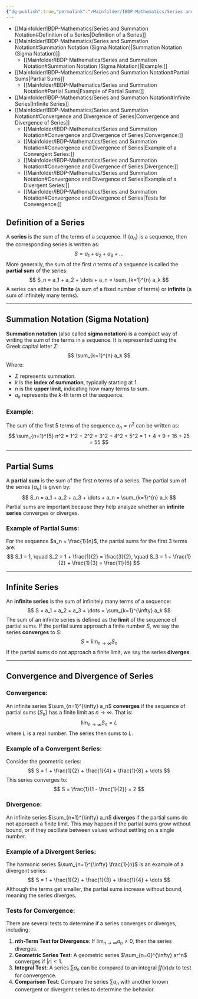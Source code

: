 ```yaml
---
{"dg-publish":true,"permalink":"/Mainfolder/IBDP-Mathematics/Series and Summation Notation/"}
---
```


- [[Mainfolder/IBDP-Mathematics/Series and Summation Notation#Definition of a Series\|Definition of a Series]]
- [[Mainfolder/IBDP-Mathematics/Series and Summation Notation#Summation Notation (Sigma Notation)\|Summation Notation (Sigma Notation)]]
	- [[Mainfolder/IBDP-Mathematics/Series and Summation Notation#Summation Notation (Sigma Notation)\|Example:]]
- [[Mainfolder/IBDP-Mathematics/Series and Summation Notation#Partial Sums\|Partial Sums]]
	- [[Mainfolder/IBDP-Mathematics/Series and Summation Notation#Partial Sums\|Example of Partial Sums:]]
- [[Mainfolder/IBDP-Mathematics/Series and Summation Notation#Infinite Series\|Infinite Series]]
- [[Mainfolder/IBDP-Mathematics/Series and Summation Notation#Convergence and Divergence of Series\|Convergence and Divergence of Series]]
	- [[Mainfolder/IBDP-Mathematics/Series and Summation Notation#Convergence and Divergence of Series\|Convergence:]]
	- [[Mainfolder/IBDP-Mathematics/Series and Summation Notation#Convergence and Divergence of Series\|Example of a Convergent Series:]]
	- [[Mainfolder/IBDP-Mathematics/Series and Summation Notation#Convergence and Divergence of Series\|Divergence:]]
	- [[Mainfolder/IBDP-Mathematics/Series and Summation Notation#Convergence and Divergence of Series\|Example of a Divergent Series:]]
	- [[Mainfolder/IBDP-Mathematics/Series and Summation Notation#Convergence and Divergence of Series\|Tests for Convergence:]]

## Definition of a Series
A **series** is the sum of the terms of a sequence. If $\{a_n\}$ is a sequence, then the corresponding series is written as:
$$
S = a_1 + a_2 + a_3 + \dots
$$
More generally, the sum of the first $n$ terms of a sequence is called the **partial sum** of the series:
$$
S_n = a_1 + a_2 + \dots + a_n = \sum_{k=1}^{n} a_k
$$
A series can either be **finite** (a sum of a fixed number of terms) or **infinite** (a sum of infinitely many terms). 

---

## Summation Notation (Sigma Notation)
**Summation notation** (also called **sigma notation**) is a compact way of writing the sum of the terms in a sequence. It is represented using the Greek capital letter $\Sigma$:
$$
\sum_{k=1}^{n} a_k
$$
Where:
- $\Sigma$ represents summation.
- $k$ is the **index of summation**, typically starting at 1.
- $n$ is the **upper limit**, indicating how many terms to sum.
- $a_k$ represents the $k$-th term of the sequence.

### Example:
The sum of the first $5$ terms of the sequence $a_n = n^2$ can be written as:
$$
\sum_{n=1}^{5} n^2 = 1^2 + 2^2 + 3^2 + 4^2 + 5^2 = 1 + 4 + 9 + 16 + 25 = 55
$$

---

## Partial Sums
A **partial sum** is the sum of the first $n$ terms of a series. The partial sum of the series $\{a_n\}$ is given by:
$$
S_n = a_1 + a_2 + a_3 + \dots + a_n = \sum_{k=1}^{n} a_k
$$
Partial sums are important because they help analyze whether an **infinite series** converges or diverges.

### Example of Partial Sums:
For the sequence $a_n = \frac{1}{n}$, the partial sums for the first 3 terms are:
$$
S_1 = 1, \quad S_2 = 1 + \frac{1}{2} = \frac{3}{2}, \quad S_3 = 1 + \frac{1}{2} + \frac{1}{3} = \frac{11}{6}
$$

---

## Infinite Series
An **infinite series** is the sum of infinitely many terms of a sequence:
$$
S = a_1 + a_2 + a_3 + \dots = \sum_{k=1}^{\infty} a_k
$$
The sum of an infinite series is defined as the **limit** of the sequence of partial sums. If the partial sums approach a finite number $S$, we say the series **converges** to $S$:
$$
S = \lim_{n \to \infty} S_n
$$
If the partial sums do not approach a finite limit, we say the series **diverges**.

---

## Convergence and Divergence of Series

### Convergence:
An infinite series $\sum_{n=1}^{\infty} a_n$ **converges** if the sequence of partial sums $\{S_n\}$ has a finite limit as $n \to \infty$. That is:
$$
\lim_{n \to \infty} S_n = L
$$
where $L$ is a real number. The series then sums to $L$.

### Example of a Convergent Series:
Consider the geometric series:
$$
S = 1 + \frac{1}{2} + \frac{1}{4} + \frac{1}{8} + \dots
$$
This series converges to:
$$
S = \frac{1}{1 - \frac{1}{2}} = 2
$$

### Divergence:
An infinite series $\sum_{n=1}^{\infty} a_n$ **diverges** if the partial sums do not approach a finite limit. This may happen if the partial sums grow without bound, or if they oscillate between values without settling on a single number.

### Example of a Divergent Series:
The harmonic series $\sum_{n=1}^{\infty} \frac{1}{n}$ is an example of a divergent series:
$$
S = 1 + \frac{1}{2} + \frac{1}{3} + \frac{1}{4} + \dots
$$
Although the terms get smaller, the partial sums increase without bound, meaning the series diverges.

### Tests for Convergence:
There are several tests to determine if a series converges or diverges, including:
1. **nth-Term Test for Divergence**: If $\lim_{n \to \infty} a_n \neq 0$, then the series diverges.
2. **Geometric Series Test**: A geometric series $\sum_{n=0}^{\infty} ar^n$ converges if $|r| < 1$.
3. **Integral Test**: A series $\sum a_n$ can be compared to an integral $\int f(x) dx$ to test for convergence.
4. **Comparison Test**: Compare the series $\sum a_n$ with another known convergent or divergent series to determine the behavior.

